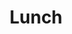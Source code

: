---
accepted: true
details: false
id: 1312637
layout: workshop
room: Hochschule München - R0.006
timeslot:
  duration: 60
  end: 2025-11-15 14:00:00+01:00
  start: 2025-11-15 13:00:00+01:00
title: Lunch
track: 5
---